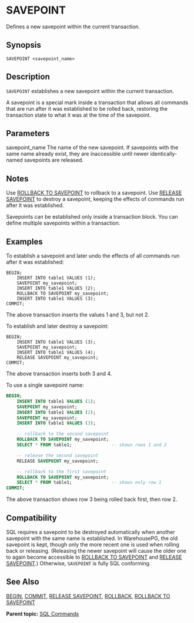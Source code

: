 # SAVEPOINT 

Defines a new savepoint within the current transaction.

## <a id="section2"></a>Synopsis 

``` {#sql_command_synopsis}
SAVEPOINT <savepoint_name>
```

## <a id="section3"></a>Description 

`SAVEPOINT` establishes a new savepoint within the current transaction.

A savepoint is a special mark inside a transaction that allows all commands that are run after it was established to be rolled back, restoring the transaction state to what it was at the time of the savepoint.

## <a id="section4"></a>Parameters 

savepoint\_name
The name of the new savepoint. If savepoints with the same name already exist, they are inaccessible until newer identically-named savepoints are released.

## <a id="section5"></a>Notes 

Use [ROLLBACK TO SAVEPOINT](ROLLBACK_TO_SAVEPOINT.html) to rollback to a savepoint. Use [RELEASE SAVEPOINT](RELEASE_SAVEPOINT.html) to destroy a savepoint, keeping the effects of commands run after it was established.

Savepoints can be established only inside a transaction block. You can define multiple savepoints within a transaction.

## <a id="section6"></a>Examples 

To establish a savepoint and later undo the effects of all commands run after it was established:

```
BEGIN;
    INSERT INTO table1 VALUES (1);
    SAVEPOINT my_savepoint;
    INSERT INTO table1 VALUES (2);
    ROLLBACK TO SAVEPOINT my_savepoint;
    INSERT INTO table1 VALUES (3);
COMMIT;
```

The above transaction inserts the values 1 and 3, but not 2.

To establish and later destroy a savepoint:

```
BEGIN;
    INSERT INTO table1 VALUES (3);
    SAVEPOINT my_savepoint;
    INSERT INTO table1 VALUES (4);
    RELEASE SAVEPOINT my_savepoint;
COMMIT;
```

The above transaction inserts both 3 and 4.

To use a single savepoint name:

``` sql
BEGIN;
    INSERT INTO table1 VALUES (1);
    SAVEPOINT my_savepoint;
    INSERT INTO table1 VALUES (2);
    SAVEPOINT my_savepoint;
    INSERT INTO table1 VALUES (3);

    -- rollback to the second savepoint
    ROLLBACK TO SAVEPOINT my_savepoint;
    SELECT * FROM table1;               -- shows rows 1 and 2

    -- release the second savepoint
    RELEASE SAVEPOINT my_savepoint;

    -- rollback to the first savepoint
    ROLLBACK TO SAVEPOINT my_savepoint;
    SELECT * FROM table1;               -- shows only row 1
COMMIT;
```

The above transaction shows row 3 being rolled back first, then row 2.

## <a id="section7"></a>Compatibility 

SQL requires a savepoint to be destroyed automatically when another savepoint with the same name is established. In WarehousePG, the old savepoint is kept, though only the more recent one is used when rolling back or releasing. \(Releasing the newer savepoint will cause the older one to again become accessible to [ROLLBACK TO SAVEPOINT](ROLLBACK_TO_SAVEPOINT.html) and [RELEASE SAVEPOINT](RELEASE_SAVEPOINT.html).\) Otherwise, `SAVEPOINT` is fully SQL conforming.

## <a id="section8"></a>See Also 

[BEGIN](BEGIN.html), [COMMIT](COMMIT.html), [RELEASE SAVEPOINT](RELEASE_SAVEPOINT.html), [ROLLBACK](ROLLBACK.html), [ROLLBACK TO SAVEPOINT](ROLLBACK_TO_SAVEPOINT.html)

**Parent topic:** [SQL Commands](../sql_commands/sql_ref.html)

